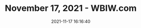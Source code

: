 ---
"title": "November 17, 2021 - WBIW.com"
"date": "2021-11-17 16:16:40"
"feed_name": "GOOGLENEWSINDUSTRIAL"
"feed_website": "https://news.google.com/search?q=industrial%2Bincident&hl=en-US&gl=US&ceid=US:en"
"feed_rss": "https://news.google.com/rss/search?q=industrial%2Bincident&hl=en-US&gl=US&ceid=US:en"
"link": "http://www.wbiw.com/2021/11/17/november-17-2021/"
"source": "{'href': 'http://www.wbiw.com', 'title': 'WBIW.com'}"
"file": "_posts/2021-1-1-8f004436539223fc26c49d517f42baf8824a8d3e.md"
"accident": "0"
"drilling": "0"
"dead": "0"
"injured": "0"
"arrested": "0"
"place": "unknown place"
"where": "unknown site"
"causes": "unknown"
"place_uri": "unknown place"
---